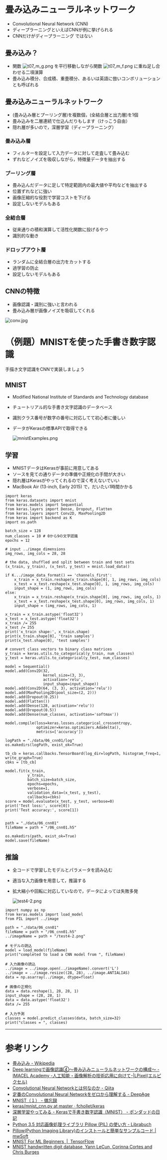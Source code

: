 # 畳み込みニューラルネットワーク

- Convolutional Neural Network (CNN)
- ディープラーニングといえばCNNが例に挙げられる
- CNNだけがディープラーニング ではない


## 畳み込み？

- 関数 ![t07_m_g.png](../image/t07_m_g.png) を平行移動しながら関数 ![t07_m_f.png](../image/t07_m_f.png) に重ね足し合わせる二項演算
- 畳み込み積分、合成積、重畳積分、あるいは英語に倣いコンボリューションとも呼ばれる


## 畳み込みニューラルネットワーク

- (畳み込み層とプーリング層)を複数個，(全結合層と出力層)を1個
- 畳み込みを二層連続で仕込んだりもします（けっこう自由）
- 隠れ層が多いので，深層学習（ディープラーニング）


### 畳み込み層

- フィルターを設定して入力データに対して走査して畳み込む
- ずれなどノイズを吸収しながら，特徴量データを抽出する


### プーリング層
- 畳み込んだデータに足して特定範囲内の最大値や平均などを抽出する
- 位置ずれなどに強い
- 画像圧縮的な役割で学習コストを下げる
- 設定しないモデルもある

### 全結合層
- 従来通りの積和演算して活性化関数に投げるやつ
- 識別的な動き

### ドロップアウト層
- ランダムに全結合層の出力をカットする
- 過学習の防止
- 設定しないモデルもある

## CNNの特徴
- 画像認識・識別に強いと言われる
- 畳み込み層が画像ノイズを吸収してくれる

![conv.jpg](../image/D61866551CCEE042B032CB709C4CD345.jpg)


# （例題）MNISTを使った手書き数字認識

手描き文字認識をCNNで実装しましょう

## MNIST

- Modified National Institute of Standards and Technology database
- チュートリアル的な手書き文字認識のデータベース
- 識別クラス番号が数字の番号に対応してて初心者に優しい
- データがKerasの標準APIで取得できる

  ![mnistExamples.png](../image/EC799224E0014DC47358C54E0777C994.png)


## 学習

- MNISTデータはKerasが事前に用意してある
- ソースを見ての通りデータの準備や正規化の手間が大きい
- 隠れ層はKerasがやってくれるので深く考えないでいい
- MacBook Air (13-inch, Early 2015) で，だいたい1時間かかる

```
import keras
from keras.datasets import mnist
from keras.models import Sequential
from keras.layers import Dense, Dropout, Flatten
from keras.layers import Conv2D, MaxPooling2D
from keras import backend as K
import os.path

batch_size = 128
num_classes = 10 # 0から9の文字認識
epochs = 12

# input ../image dimensions
img_rows, img_cols = 28, 28

# the data, shuffled and split between train and test sets
(x_train, y_train), (x_test, y_test) = mnist.load_data()

if K.../image_data_format() == 'channels_first':
    x_train = x_train.reshape(x_train.shape[0], 1, img_rows, img_cols)
    x_test = x_test.reshape(x_test.shape[0], 1, img_rows, img_cols)
    input_shape = (1, img_rows, img_cols)
else:
    x_train = x_train.reshape(x_train.shape[0], img_rows, img_cols, 1)
    x_test = x_test.reshape(x_test.shape[0], img_rows, img_cols, 1)
    input_shape = (img_rows, img_cols, 1)

x_train = x_train.astype('float32')
x_test = x_test.astype('float32')
x_train /= 255
x_test /= 255
print('x_train shape:', x_train.shape)
print(x_train.shape[0], 'train samples')
print(x_test.shape[0], 'test samples')

# convert class vectors to binary class matrices
y_train = keras.utils.to_categorical(y_train, num_classes)
y_test = keras.utils.to_categorical(y_test, num_classes)

model = Sequential()
model.add(Conv2D(32,
                 kernel_size=(3, 3),
                 activation='relu',
                 input_shape=input_shape))
model.add(Conv2D(64, (3, 3), activation='relu'))
model.add(MaxPooling2D(pool_size=(2, 2)))
model.add(Dropout(0.25))
model.add(Flatten())
model.add(Dense(128, activation='relu'))
model.add(Dropout(0.5))
model.add(Dense(num_classes, activation='softmax'))

model.compile(loss=keras.losses.categorical_crossentropy,
              optimizer=keras.optimizers.Adadelta(),
              metrics=['accuracy'])

logPath = "./data/06_cnn01/log"
os.makedirs(logPath, exist_ok=True)

tb_cb = keras.callbacks.TensorBoard(log_dir=logPath, histogram_freq=1, write_graph=True)
cbks = [tb_cb]

model.fit(x_train,
          y_train,
          batch_size=batch_size,
          epochs=epochs,
          verbose=1,
          validation_data=(x_test, y_test),
          callbacks=cbks)
score = model.evaluate(x_test, y_test, verbose=0)
print('Test loss:', score[0])
print('Test accuracy:', score[1])


path = "./data/06_cnn01"
fileName = path + "/06_cnn01.h5"

os.makedirs(path, exist_ok=True)
model.save(fileName)
```


## 推論

- 全コードで学習したモデルとパラメータを読み込む
- 適当な入力画像を用意して，推論する
- 拡大縮小や回転に対応していなので，データによっては失敗多発

  ![test4-2.png](../image/9F65A0E328D93A879C797CDA16765FC8.png)


```
import numpy as np
from keras.models import load_model
from PIL import ../image

path = "./data/06_cnn01"
fileName = path + "/06_cnn01.h5"
../imageName = path + "/test4-2.png"

# モデルの読込
model = load_model(fileName)
print("completed to load a CNN model from ", fileName)

# 入力画像の読込
../image = ../image.open(../imageName).convert('L')
../image = ../image.resize((28, 28), ../image.ANTIALIAS)
data = np.asarray(../image, dtype=float)

# 画像の正規化
data = data.reshape(1, 28, 28, 1)
input_shape = (28, 28, 1)
data = data.astype('float32')
data /= 255

# 入力予測
classes = model.predict_classes(data, batch_size=32)
print("classes = ", classes)
```


---

# 参考リンク

- [畳み込み - Wikipedia](https://ja.wikipedia.org/wiki/%E7%95%B3%E3%81%BF%E8%BE%BC%E3%81%BF "畳み込み - Wikipedia")
- [Deep learningで画像認識④〜畳み込みニューラルネットワークの構成〜 - IMACEL Academy -人工知能・画像解析の技術応用に向けて-|LPixel(エルピクセル)](https://lp-tech.net/articles/LVB9R "Deep learningで画像認識④〜畳み込みニューラルネットワークの構成〜 - IMACEL Academy -人工知能・画像解析の技術応用に向けて-|LPixel(エルピクセル)")
- [Convolutional Neural Networkとは何なのか - Qiita](http://qiita.com/icoxfog417/items/5fd55fad152231d706c2 "Convolutional Neural Networkとは何なのか - Qiita")
- [定番のConvolutional Neural Networkをゼロから理解する - DeepAge](https://deepage.net/deep_learning/2016/11/07/convolutional_neural_network.html "定番のConvolutional Neural Networkをゼロから理解する - DeepAge")
- [MNIST（１） - 備忘録](http://himajin.ddo.jp/blog/archives/213 "MNIST（１） - 備忘録")
- [keras/mnist_cnn.py at master · fchollet/keras](https://github.com/fchollet/keras/blob/master/examples/mnist_cnn.py "keras/mnist_cnn.py at master · fchollet/keras")
- [深層学習やってみる - Kerasで手書き数字認識（MNIST） - ポンダッドの日記](https://pondad.net/ai/2016/12/25/keras-mnist.html "深層学習やってみる - Kerasで手書き数字認識（MNIST） - ポンダッドの日記")
- [Python 3.5 対応画像処理ライブラリ Pillow (PIL) の使い方 - Librabuch](https://librabuch.jp/blog/2013/05/python_pillow_pil/ "Python 3.5 対応画像処理ライブラリ Pillow (PIL) の使い方 - Librabuch")
- [Pillow(Python Imaging Library)のインストールと簡単なサンプルコード | mwSoft](http://www.mwsoft.jp/programming/computer_vision_with_python/1_1_pil.html "Pillow(Python Imaging Library)のインストールと簡単なサンプルコード | mwSoft")
- [MNIST For ML Beginners  |  TensorFlow](https://www.tensorflow.org/get_started/mnist/beginners "MNIST For ML Beginners  |  TensorFlow")
- [MNIST handwritten digit database, Yann LeCun, Corinna Cortes and Chris Burges](http://yann.lecun.com/exdb/mnist/ "MNIST handwritten digit database, Yann LeCun, Corinna Cortes and Chris Burges")